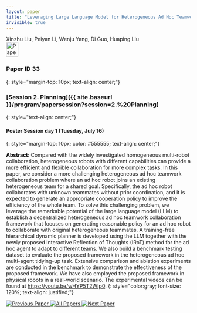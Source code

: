 ```yaml
---
layout: paper
title: "Leveraging Large Language Model for Heterogeneous Ad Hoc Teamwork Collaboration"
invisible: true
---
```

<div class="paper-authors">
<div class="paper-author-box">
    <div class="paper-author-name">Xinzhu Liu, Peiyan Li, Wenju Yang, Di Guo, Huaping Liu</div>
    <div class="paper-author-uni"></div>
</div>

</div><div class="paper-pdf">
                <div> <a href="https://www.roboticsproceedings.org/rss20/p033.pdf"><img src="{{ site.baseurl }}/images/paper_link.png" alt="Paper Website" width = "33"  height = "40"/></a> </div>
                </div>

### Paper ID 33
{: style="margin-top: 10px; text-align: center;"}

### [Session 2. Planning]({{ site.baseurl }}/program/papersession?session=2.%20Planning)
{: style="text-align: center;"}

#### Poster Session day 1 (Tuesday, July 16)
{: style="margin-top: 10px; color: #555555; text-align: center;"}

<b style="color: black;">Abstract: </b>Compared with the widely investigated homogeneous multi-robot collaboration, heterogeneous robots with different capabilities can provide a more efficient and flexible collaboration for more complex tasks. In this paper, we consider a more challenging heterogeneous ad hoc teamwork collaboration problem where an ad hoc robot joins an existing heterogeneous team for a shared goal. Specifically, the ad hoc robot collaborates with unknown teammates without prior coordination, and it is expected to generate an appropriate cooperation policy to improve the efficiency of the whole team. To solve this challenging problem, we leverage the remarkable potential of the large language model (LLM) to establish a decentralized heterogeneous ad hoc teamwork collaboration framework that focuses on generating reasonable policy for an ad hoc robot to collaborate with original heterogeneous teammates. A training-free hierarchical dynamic planner is developed using the LLM together with the newly proposed Interactive Reflection of Thoughts (IRoT) method for the ad hoc agent to adapt to different teams. We also build a benchmark testing dataset to evaluate the proposed framework in the heterogeneous ad hoc multi-agent tidying-up task. Extensive comparison and ablation experiments are conducted in the benchmark to demonstrate the effectiveness of the proposed framework. We have also employed the proposed framework in physical robots in a real-world scenario. The experimental videos can be found at https://youtu.be/wHYP5T2WIp0.
{: style="color:gray; font-size: 120%; text-align: justified;"}


<div class="paper-menu">
<a href="{{ site.baseurl }}/program/papers/032/"> <img src="{{ site.baseurl }}/images/previous_paper_icon.png" alt="Previous Paper" title="Previous Paper"/> </a>
<a href="{{ site.baseurl }}/program/papers"><img src="{{ site.baseurl }}/images/overview_icon.png" alt="All Papers" title="All Papers"/> </a>
<a href="{{ site.baseurl }}/program/papers/034/"> <img src="{{ site.baseurl }}/images/next_paper_icon.png" alt="Next Paper" title="Next Paper"/> </a>

</div>
